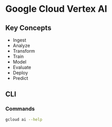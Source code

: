 # Google Cloud Vertex AI

<!--
https://www.youtube.com/watch?v=gT4qqHMiEpA
-->

## Key Concepts

- Ingest
- Analyze
- Transform
- Train
- Model
- Evaluate
- Deploy
- Predict

## CLI

### Commands

```sh
gcloud ai --help
```
